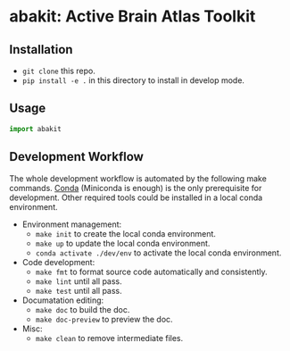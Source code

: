 # abakit: Active Brain Atlas Toolkit

## Installation

- `git clone` this repo.
- `pip install -e .` in this directory to install in develop mode.

## Usage

```python
import abakit
```

## Development Workflow

The whole development workflow is automated by the following make commands. [Conda](https://docs.conda.io) (Miniconda is enough) is the only prerequisite for development. Other required tools could be installed in a local conda environment.

- Environment management:
    - `make init` to create the local conda environment.
    - `make up` to update the local conda environment.
    - `conda activate ./dev/env` to activate the local conda environment.
- Code development:
    - `make fmt` to format source code automatically and consistently.
    - `make lint` until all pass.
    - `make test` until all pass.
- Documatation editing:
    - `make doc` to build the doc.
    - `make doc-preview` to preview the doc.
- Misc:
    - `make clean` to remove intermediate files.
